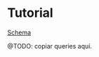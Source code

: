 # Tutorial

[Schema](https://docs.graphene-python.org/projects/django/en/latest/schema/)

@TODO: copiar queries aquí.